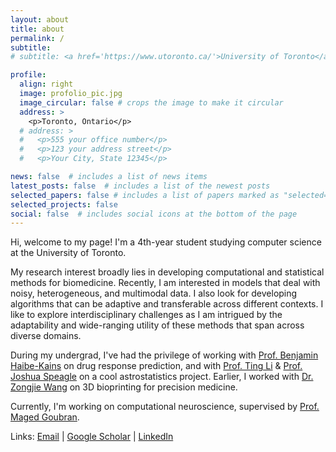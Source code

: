```yaml
---
layout: about
title: about
permalink: /
subtitle: 
# subtitle: <a href='https://www.utoronto.ca/'>University of Toronto</a>. Address. Contacts. Moto. Etc.

profile:
  align: right
  image: profolio_pic.jpg
  image_circular: false # crops the image to make it circular
  address: >
    <p>Toronto, Ontario</p>
  # address: >
  #   <p>555 your office number</p>
  #   <p>123 your address street</p>
  #   <p>Your City, State 12345</p>

news: false  # includes a list of news items
latest_posts: false  # includes a list of the newest posts
selected_papers: false # includes a list of papers marked as "selected={true}"
selected_projects: false
social: false  # includes social icons at the bottom of the page
---
```


<!-- Write your biography here. Tell the world about yourself. Link to your favorite [subreddit](http://reddit.com). You can put a picture in, too. The code is already in, just name your picture `prof_pic.jpg` and put it in the `img/` folder. -->
Hi, welcome to my page! I'm a 4th-year student studying computer science at the University of Toronto.

My research interest broadly lies in developing computational and statistical methods for biomedicine. Recently, I am interested in models that deal with noisy, heterogeneous, and multimodal data. I also look for developing algorithms that can be adaptive and transferable across different contexts. I like to explore interdisciplinary challenges as I am intrigued by the adaptability and wide-ranging utility of these methods that span across diverse domains. 

During my undergrad, I've had the privilege of working with [Prof. Benjamin Haibe-Kains](https://www.bhklab.ca/) on drug response prediction, and with [Prof. Ting Li](https://sazabi4.github.io/) & [Prof. Joshua Speagle](https://joshspeagle.com/) on a cool astrostatistics project. Earlier, I worked with [Dr. Zongjie Wang](https://scholar.google.com/citations?user=h90fpFAAAAAJ&hl=en) on 3D bioprinting for precision medicine.

Currently, I'm working on computational neuroscience, supervised by [Prof. Maged Goubran](https://aiconslab.github.io/).

Links: [Email](mailto:gracefengqing.yu@mail.utoronto.ca) \| [Google Scholar](https://scholar.google.ca/citations?user=BczAniIAAAAJ&hl=en) \| [LinkedIn](https://www.linkedin.com/in/grace-fengqing-yu-404679219/)

<!-- Put your address / P.O. box / other info right below your picture. You can also disable any of these elements by editing `profile` property of the YAML header of your `_pages/about.md`. Edit `_bibliography/papers.bib` and Jekyll will render your [publications page](/al-folio/publications/) automatically. -->

<!-- Link to your social media connections, too. This theme is set up to use [Font Awesome icons](http://fortawesome.github.io/Font-Awesome/) and [Academicons](https://jpswalsh.github.io/academicons/), like the ones below. Add your Facebook, Twitter, LinkedIn, Google Scholar, or just disable all of them. -->
